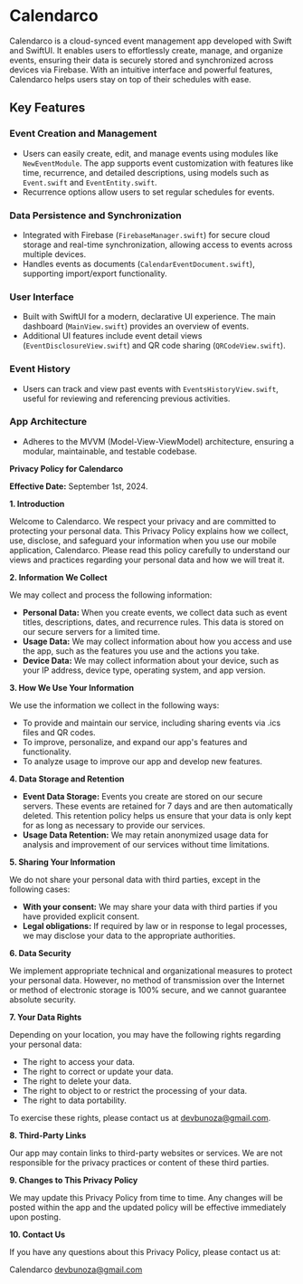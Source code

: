 # Calendarco

Calendarco is a cloud-synced event management app developed with Swift and SwiftUI. It enables users to effortlessly create, manage, and organize events, ensuring their data is securely stored and synchronized across devices via Firebase. With an intuitive interface and powerful features, Calendarco helps users stay on top of their schedules with ease.

## Key Features

### Event Creation and Management
- Users can easily create, edit, and manage events using modules like `NewEventModule`. The app supports event customization with features like time, recurrence, and detailed descriptions, using models such as `Event.swift` and `EventEntity.swift`.
- Recurrence options allow users to set regular schedules for events.

### Data Persistence and Synchronization
- Integrated with Firebase (`FirebaseManager.swift`) for secure cloud storage and real-time synchronization, allowing access to events across multiple devices.
- Handles events as documents (`CalendarEventDocument.swift`), supporting import/export functionality.

### User Interface
- Built with SwiftUI for a modern, declarative UI experience. The main dashboard (`MainView.swift`) provides an overview of events.
- Additional UI features include event detail views (`EventDisclosureView.swift`) and QR code sharing (`QRCodeView.swift`).

### Event History
- Users can track and view past events with `EventsHistoryView.swift`, useful for reviewing and referencing previous activities.

### App Architecture
- Adheres to the MVVM (Model-View-ViewModel) architecture, ensuring a modular, maintainable, and testable codebase.



**Privacy Policy for Calendarco**

**Effective Date:** September 1st, 2024.

**1. Introduction**

Welcome to Calendarco. We respect your privacy and are committed to protecting your personal data. This Privacy Policy explains how we collect, use, disclose, and safeguard your information when you use our mobile application, Calendarco. Please read this policy carefully to understand our views and practices regarding your personal data and how we will treat it.

**2. Information We Collect**

We may collect and process the following information:

- **Personal Data:** When you create events, we collect data such as event titles, descriptions, dates, and recurrence rules. This data is stored on our secure servers for a limited time.
- **Usage Data:** We may collect information about how you access and use the app, such as the features you use and the actions you take.
- **Device Data:** We may collect information about your device, such as your IP address, device type, operating system, and app version.

**3. How We Use Your Information**

We use the information we collect in the following ways:

- To provide and maintain our service, including sharing events via .ics files and QR codes.
- To improve, personalize, and expand our app's features and functionality.
- To analyze usage to improve our app and develop new features.

**4. Data Storage and Retention**

- **Event Data Storage:** Events you create are stored on our secure servers. These events are retained for 7 days and are then automatically deleted. This retention policy helps us ensure that your data is only kept for as long as necessary to provide our services.
- **Usage Data Retention:** We may retain anonymized usage data for analysis and improvement of our services without time limitations.

**5. Sharing Your Information**

We do not share your personal data with third parties, except in the following cases:

- **With your consent:** We may share your data with third parties if you have provided explicit consent.
- **Legal obligations:** If required by law or in response to legal processes, we may disclose your data to the appropriate authorities.

**6. Data Security**

We implement appropriate technical and organizational measures to protect your personal data. However, no method of transmission over the Internet or method of electronic storage is 100% secure, and we cannot guarantee absolute security.

**7. Your Data Rights**

Depending on your location, you may have the following rights regarding your personal data:

- The right to access your data.
- The right to correct or update your data.
- The right to delete your data.
- The right to object to or restrict the processing of your data.
- The right to data portability.

To exercise these rights, please contact us at devbunoza@gmail.com.

**8. Third-Party Links**

Our app may contain links to third-party websites or services. We are not responsible for the privacy practices or content of these third parties.

**9. Changes to This Privacy Policy**

We may update this Privacy Policy from time to time. Any changes will be posted within the app and the updated policy will be effective immediately upon posting.

**10. Contact Us**

If you have any questions about this Privacy Policy, please contact us at:

Calendarco
devbunoza@gmail.com
